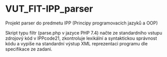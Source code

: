 # VUT_FIT-IPP_parser
Projekt parser do predmetu IPP (Principy programovacích jazyků a OOP)

Skript typu filtr (parse.php v jazyce PHP 7.4) načte ze standardního vstupu zdrojový kód v IPPcode21, zkontroluje lexikální a syntaktickou správnost kódu a vypíše na standardní výstup XML reprezentaci programu dle specifikace ze zadani. 
